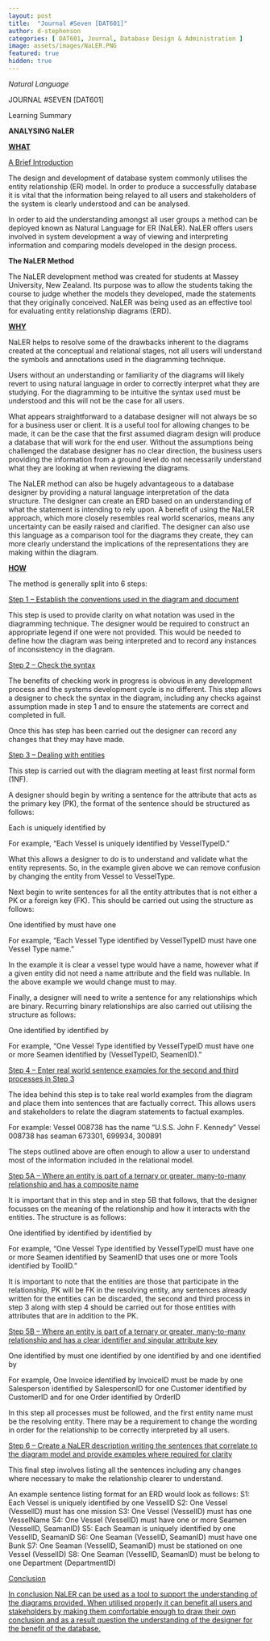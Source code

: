 ```yaml
---
layout: post
title:  "Journal #Seven [DAT601]"
author: d-stephenson
categories: [ DAT601, Journal, Database Design & Administration ]
image: assets/images/NaLER.PNG
featured: true
hidden: true
---
```

<i>Natural Language</i>

JOURNAL #SEVEN [DAT601]

Learning Summary<br>

<b>ANALYSING NaLER</b>

<b><u>WHAT</u></b>

<u>A Brief Introduction</u>

The design and development of database system commonly utilises the entity relationship (ER) model. In order to produce a successfully database it is vital that the information being relayed to all users and stakeholders of the system is clearly understood and can be analysed. 

In order to aid the understanding amongst all user groups a method can be deployed known as Natural Language for ER (NaLER). NaLER offers users involved in system development a way of viewing and interpreting information and comparing models developed in the design process.

<b>The NaLER Method</b>

The NaLER development method was created for students at Massey University, New Zealand. Its purpose was to allow the students taking the course to judge whether the models they developed, made the statements that they originally conceived. NaLER was being used as an effective tool for evaluating entity relationship diagrams (ERD).

<b><u>WHY</u></b>

NaLER helps to resolve some of the drawbacks inherent to the diagrams created at the conceptual and relational stages, not all users will understand the symbols and annotations used in the diagramming technique. 

Users without an understanding or familiarity of the diagrams will likely revert to using natural language in order to correctly interpret what they are studying. For the diagramming to be intuitive the syntax used must be understood and this will not be the case for all users. 

What appears straightforward to a database designer will not always be so for a business user or client. It is a useful tool for allowing changes to be made, it can be the case that the first assumed diagram design will produce a database that will work for the end user. Without the assumptions being challenged the database designer has no clear direction, the business users providing the information from a ground level do not necessarily understand what they are looking at when reviewing the diagrams.

The NaLER method can also be hugely advantageous to a database designer by providing a natural language interpretation of the data structure. The designer can create an ERD based on an understanding of what the statement is intending to rely upon. A benefit of using the NaLER approach, which more closely resembles real world scenarios, means any uncertainty can be easily raised and clarified. The designer can also use this language as a comparison tool for the diagrams they create, they can more clearly understand the implications of the representations they are making within the diagram.

<b><u>HOW</u></b>

The method is generally split into 6 steps:

<u>Step 1 – Establish the conventions used in the diagram and document</u>

This step is used to provide clarity on what notation was used in the diagramming technique. The designer would be required to construct an appropriate legend if one were not provided. This would be needed to define how the diagram was being interpreted and to record any instances of inconsistency in the diagram.

<u>Step 2 – Check the syntax</u>

The benefits of checking work in progress is obvious in any development process and the systems development cycle is no different. This step allows a designer to check the syntax in the diagram, including any checks against assumption made in step 1 and to ensure the statements are correct and completed in full. 

Once this has step has been carried out the designer can record any changes that they may have made.  

<u>Step 3 – Dealing with entities</u>

This step is carried out with the diagram meeting at least first normal form (1NF).

A designer should begin by writing a sentence for the attribute that acts as the primary key (PK), the format of the sentence should be structured as follows:

Each <Entity-name> is uniquely identified by <Primary Key>

For example, “Each Vessel is uniquely identified by VesselTypeID.”

What this allows a designer to do is to understand and validate what the entity represents. So, in the example given above we can remove confusion by changing the entity from Vessel to VesselType.

Next begin to write sentences for all the entity attributes that is not either a PK or a foreign key (FK). This should be carried out using the structure as follows:

One <Entity-name> identified by <PK> must have one <attribute name>

For example, “Each Vessel Type identified by VesselTypeID must have one Vessel Type name.”

In the example it is clear a vessel type would have a name, however what if a given entity did not need a name attribute and the field was nullable. In the above example we would change must to may.

Finally, a designer will need to write a sentence for any relationships which are binary. Recurring binary relationships are also carried out utilising the structure as follows:

One <Entity-name1> identified by <PK> <optionality> <relationship-name> <cardinality> <Entity-name2> identified by <Foreign Key>

For example, “One Vessel Type identified by VesselTypeID must have one or more Seamen identified by (VesselTypeID, SeamenID).”

<u>Step 4 – Enter real world sentence examples for the second and third processes in Step 3</u>

The idea behind this step is to take real world examples from the diagram and place them into sentences that are factually correct. This allows users and stakeholders to relate the diagram statements to factual examples. 

For example:
Vessel 008738 has the name “U.S.S. John F. Kennedy”
Vessel 008738 has seaman 673301, 699934, 300891

The steps outlined above are often enough to allow a user to understand most of the information included in the relational model. 

<u>Step 5A – Where an entity is part of a ternary or greater, many-to-many relationship and has a composite name</u>

It is important that in this step and in step 5B that follows, that the designer focusses on the meaning of the relationship and how it interacts with the entities. The structure is as follows:

One <Entity-name1> identified by <PK1> <optionality> <relationship-name1> <cardinality> <Entity-name2> identified by <PK2> <relationship-name2> <cardinality> <Entity-name3> identified by <PK3>

For example, “One Vessel Type identified by VesselTypeID must have one or more Seamen identified by SeamenID that uses one or more Tools identified by ToolID.”

It is important to note that the entities are those that participate in the relationship, PK will be FK in the resolving entity, any sentences already written for the entities can be discarded, the second and third process in step 3 along with step 4 should be carried out for those entities with attributes that are in addition to the PK.

<u>Step 5B – Where an entity is part of a ternary or greater, many-to-many relationship and has a clear identifier and singular attribute key</u>

One <Entity-name1> identified by <PK1> must <relationship-name1> one <Entity-name2> identified by <FK1> <relationship-name2> one <Entity-name3> identified by <FK2> and <relationship-name3> one <Entity-name4> identified by <FK3>

For example, One Invoice identified by InvoiceID must be made by one Salesperson identified by SalespersonID for one Customer identified by CustomerID and for one Order identified by OrderID

In this step all processes must be followed, and the first entity name must be the resolving entity. There may be a requirement to change the wording in order for the relationship to be correctly interpreted by all users.

<u>Step 6 – Create a NaLER description writing the sentences that correlate to the diagram model and provide examples where required for clarity</u>

This final step involves listing all the sentences including any changes where necessary to make the relationship clearer to understand.

An example sentence listing format for an ERD would look as follows:
S1: Each Vessel is uniquely identified by one VesselID
S2: One Vessel (VesselID) must has one mission
S3: One Vessel (VesselID) must has one VesselName
S4: One Vessel (VesselID) must have one or more Seamen (VesselID, SeamanID)
S5: Each Seaman is uniquely identified by one VesselID, SeamanID
S6: One Seaman (VesselID, SeamanID) must have one Bunk
S7: One Seaman (VesselID, SeamanID) must be stationed on one Vessel (VesselID)
S8: One Seaman (VesselID, SeamanID) must be belong to one Department (DepartmentID)

<u>Conclusion<u>

In conclusion NaLER can be used as a tool to support the understanding of the diagrams provided. When utilised properly it can benefit all users and stakeholders by making them comfortable enough to draw their own conclusion and as a result question the understanding of the designer for the benefit of the database.






